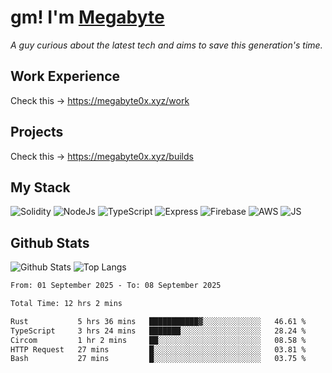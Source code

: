 # gm! I'm [Megabyte](https://megabyte0x.xyz/)

*A guy curious about the latest tech and aims to save this generation's time.*

## Work Experience

Check this -> https://megabyte0x.xyz/work

## Projects

Check this -> https://megabyte0x.xyz/builds

## My Stack

![Solidity](https://img.shields.io/badge/solidity-grey?style=for-the-badge&logo=solidity&logoColor=Green)
![NodeJs](https://img.shields.io/badge/NODE_JS-grey?style=for-the-badge&logo=nodedotjs&logoColor=Green)
![TypeScript](https://img.shields.io/badge/TS-grey?style=for-the-badge&logo=typescript&logoColor=Green)
![Express](https://img.shields.io/badge/EXPRESS-grey?style=for-the-badge&logo=EXPRESS&logoColor=Green)
![Firebase](https://img.shields.io/badge/EXPRESS-grey?style=for-the-badge&logo=EXPRESS&logoColor=Green)
![AWS](https://img.shields.io/badge/AWS-grey?style=for-the-badge&logo=amazonaws&logoColor=Yellow)
![JS](https://img.shields.io/badge/JS-grey?style=for-the-badge&logo=javascript&logoColor=Green)

## Github Stats

![Github Stats](https://github-readme-stats.vercel.app/api?username=megabyte0x&show_icons=true&theme=dark&hide_border=true&bg_color=0D1117) ![Top Langs](https://github-readme-stats.vercel.app/api/top-langs/?username=megabyte0x&layout=compact&theme=dark)

<!--START_SECTION:waka-->

```txt
From: 01 September 2025 - To: 08 September 2025

Total Time: 12 hrs 2 mins

Rust           5 hrs 36 mins   ███████████▓░░░░░░░░░░░░░   46.61 %
TypeScript     3 hrs 24 mins   ███████░░░░░░░░░░░░░░░░░░   28.24 %
Circom         1 hr 2 mins     ██░░░░░░░░░░░░░░░░░░░░░░░   08.58 %
HTTP Request   27 mins         █░░░░░░░░░░░░░░░░░░░░░░░░   03.81 %
Bash           27 mins         █░░░░░░░░░░░░░░░░░░░░░░░░   03.75 %
```

<!--END_SECTION:waka-->


